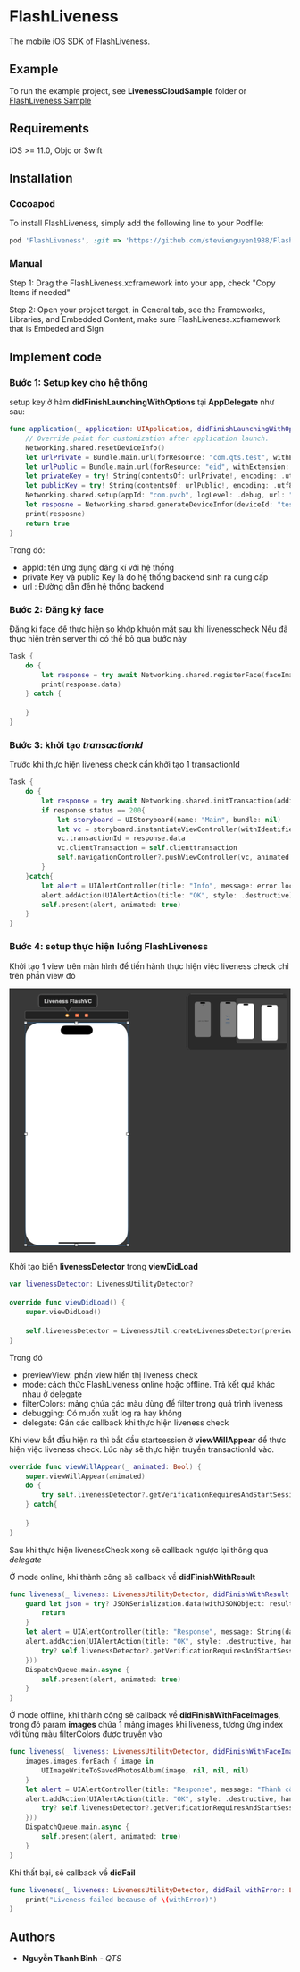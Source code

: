 # FlashLiveness

The mobile iOS SDK of FlashLiveness.

## Example

To run the example project, see **LivenessCloudSample** folder or [FlashLiveness Sample](https://github.com/stevienguyen1988/livenessCloudSample.git)

## Requirements

iOS >= 11.0, Objc or Swift

## Installation

### Cocoapod
To install FlashLiveness, simply add the following line to your Podfile:

```ruby
pod 'FlashLiveness', :git => 'https://github.com/stevienguyen1988/FlashLivenessPod.git'
```

### Manual
Step 1: Drag the FlashLiveness.xcframework into your app, check "Copy Items if needed"

Step 2: Open your project target, in General tab, see the Frameworks, Libraries, and Embedded Content, make sure FlashLiveness.xcframework that is Embeded and Sign

## Implement code

### Bước 1: Setup key cho hệ thống

setup key ở hàm **didFinishLaunchingWithOptions** tại **AppDelegate** như sau:

```swift
func application(_ application: UIApplication, didFinishLaunchingWithOptions launchOptions: [UIApplication.LaunchOptionsKey: Any]?) -> Bool {
    // Override point for customization after application launch.
    Networking.shared.resetDeviceInfo()        
    let urlPrivate = Bundle.main.url(forResource: "com.qts.test", withExtension: "txt")
    let urlPublic = Bundle.main.url(forResource: "eid", withExtension: "txt")
    let privateKey = try! String(contentsOf: urlPrivate!, encoding: .utf8)
    let publicKey = try! String(contentsOf: urlPublic!, encoding: .utf8)
    Networking.shared.setup(appId: "com.pvcb", logLevel: .debug, url: "https://ekyc-sandbox.eidas.vn/face-matching", publicKey: publicKey, privateKey: privateKey)
    let resposne = Networking.shared.generateDeviceInfor(deviceId: "testtest")
    print(resposne)
    return true
}
```

Trong đó:
- appId: tên ứng dụng đăng kí với hệ thống
- private Key và public Key là do hệ thống backend sinh ra cung cấp
-  url : Đường dẫn đến hệ thống backend

### Bước 2: Đăng ký face

Đăng kí face để thực hiện so khớp khuôn mặt sau khi livenesscheck
Nếu đã thực hiện trên server thì có thể bỏ qua bước này

```swift
Task {
    do {
        let response = try await Networking.shared.registerFace(faceImage: UIImage(named: "image.png")!,paramHeader: ["header":"header"])
        print(response.data)
    } catch {
        
    }
}
```

### Bước 3: khởi tạo *transactionId*

Trước khi thực hiện liveness check cần khởi tạo 1 transactionId

```swift
Task {
    do {
        let response = try await Networking.shared.initTransaction(additionParam: ["clientTransactionId":clienttransaction])
        if response.status == 200{
            let storyboard = UIStoryboard(name: "Main", bundle: nil)
            let vc = storyboard.instantiateViewController(withIdentifier: "LivenessFlashVC") as! LivenessFlashVC
            vc.transactionId = response.data
            vc.clientTransaction = self.clienttransaction
            self.navigationController?.pushViewController(vc, animated: true)
        }
    }catch{
        let alert = UIAlertController(title: "Info", message: error.localizedDescription, preferredStyle: .alert)
        alert.addAction(UIAlertAction(title: "OK", style: .destructive))
        self.present(alert, animated: true)
    }
}
```

### Bước 4: setup thực hiện luồng FlashLiveness

Khởi tạo 1 view trên màn hình để tiến hành thực hiện việc liveness check chỉ trên phần
view đó

![Screenshot](screenshot1.png)

Khởi tạo biến **livenessDetector** trong **viewDidLoad**

```swift
var livenessDetector: LivenessUtilityDetector?

override func viewDidLoad() {
    super.viewDidLoad()

    self.livenessDetector = LivenessUtil.createLivenessDetector(previewView: self.previewView, mode: .online, filterColors: [.red, .green, .blue], delegate: self)
}
```

Trong đó
- previewView: phần view hiển thị liveness check
- mode: cách thức FlashLiveness online hoặc offline. Trả kết quả khác nhau ở delegate
- filterColors: mảng chứa các màu dùng để filter trong quá trình liveness
- debugging: Có muốn xuất log ra hay không
- delegate: Gán các callback khi thực hiện liveness check

Khi view bắt đầu hiện ra thì bắt đầu startsession ở **viewWillAppear** để thực hiện việc liveness check. Lúc này sẽ thực hiện truyền transactionId vào.

```swift
override func viewWillAppear(_ animated: Bool) {
    super.viewWillAppear(animated)
    do {
        try self.livenessDetector?.getVerificationRequiresAndStartSession(transactionId: self.transactionId)
    } catch{
        
    }
}
```

Sau khi thực hiện livenessCheck xong sẽ callback ngược lại thông qua *delegate*

Ở mode online, khi thành công sẽ callback về **didFinishWithResult**

```swift
func liveness(_ liveness: LivenessUtilityDetector, didFinishWithResult result: LivenessResult) {
    guard let json = try? JSONSerialization.data(withJSONObject: result.data) else {
        return
    }
    let alert = UIAlertController(title: "Response", message: String(data: json, encoding: .utf8), preferredStyle: .alert)
    alert.addAction(UIAlertAction(title: "OK", style: .destructive, handler: { _ in
        try? self.livenessDetector?.getVerificationRequiresAndStartSession()
    }))
    DispatchQueue.main.async {
        self.present(alert, animated: true)
    }
}
```

Ở mode offline, khi thành công sẽ callback về **didFinishWithFaceImages**, trong đó param **images** chứa 1 mảng images khi liveness, tương ứng index với từng màu filterColors được truyền vào

```swift
func liveness(_ liveness: LivenessUtilityDetector, didFinishWithFaceImages images: LivenessFaceImages) {
    images.images.forEach { image in
        UIImageWriteToSavedPhotosAlbum(image, nil, nil, nil)
    }
    let alert = UIAlertController(title: "Response", message: "Thành công", preferredStyle: .alert)
    alert.addAction(UIAlertAction(title: "OK", style: .destructive, handler: { _ in
        try? self.livenessDetector?.getVerificationRequiresAndStartSession()
    }))
    DispatchQueue.main.async {
        self.present(alert, animated: true)
    }
}
```

Khi thất bại, sẽ callback về **didFail**

```swift
func liveness(_ liveness: LivenessUtilityDetector, didFail withError: LivenessError) {
    print("Liveness failed because of \(withError)")
}
```

## Authors

* **Nguyễn Thanh Bình** - *QTS*
